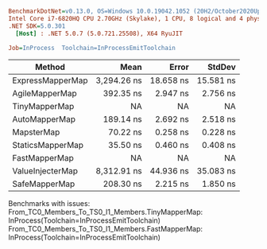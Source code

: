 ``` ini

BenchmarkDotNet=v0.13.0, OS=Windows 10.0.19042.1052 (20H2/October2020Update)
Intel Core i7-6820HQ CPU 2.70GHz (Skylake), 1 CPU, 8 logical and 4 physical cores
.NET SDK=5.0.301
  [Host] : .NET 5.0.7 (5.0.721.25508), X64 RyuJIT

Job=InProcess  Toolchain=InProcessEmitToolchain  

```
|           Method |        Mean |     Error |    StdDev |
|----------------- |------------:|----------:|----------:|
| ExpressMapperMap | 3,294.26 ns | 18.658 ns | 15.581 ns |
|   AgileMapperMap |   392.35 ns |  2.947 ns |  2.756 ns |
|    TinyMapperMap |          NA |        NA |        NA |
|    AutoMapperMap |   189.14 ns |  2.692 ns |  2.518 ns |
|       MapsterMap |    70.22 ns |  0.258 ns |  0.228 ns |
| StaticsMapperMap |    35.50 ns |  0.460 ns |  0.408 ns |
|    FastMapperMap |          NA |        NA |        NA |
| ValueInjecterMap | 8,312.91 ns | 44.936 ns | 35.083 ns |
|    SafeMapperMap |   208.30 ns |  2.215 ns |  1.850 ns |

Benchmarks with issues:
  From_TC0_Members_To_TS0_I1_Members.TinyMapperMap: InProcess(Toolchain=InProcessEmitToolchain)
  From_TC0_Members_To_TS0_I1_Members.FastMapperMap: InProcess(Toolchain=InProcessEmitToolchain)
